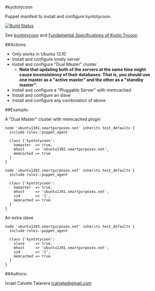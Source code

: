 #kyototycoon

Puppet manifest to install and configure kyototycoon.

[![Build Status](https://secure.travis-ci.org/icalvete/puppet-kyototycoon.png)](http://travis-ci.org/icalvete/puppet-kyototycoon-brbd)

See [kyototycoon](http://fallabs.com/kyototycoon/) and [Fundamental Specifications of Kyoto Tycoon](http://fallabs.com/kyototycoon/spex.html)

##Actions:

* Only works in Ubuntu 13.10
* Install and configure lonely server
* Install and configure "Dual Master" cluster
  + **Note that updating both of the servers at the same time might cause inconsistency of their databases. That is, you should use one master as a "active master" and the other as a "standby master".**
* Install and configure a "Pluggable Server" with memcached
* Install and configure an slave
* Install and configure any combination of above

##Example:

A "Dual Master" cluster with memcached plugin

```
node 'ubuntu1301.smartpurposes.net' inherits test_defaults {
  include roles::puppet_agent

  class {'kyototycoon':
    hamaster  => true,
    mhost     => 'ubuntu1302.smartpurposes.net',
    memcached => true
  }
}

node 'ubuntu1302.smartpurposes.net' inherits test_defaults {
  include roles::puppet_agent

  class {'kyototycoon':
    hamaster  => true,
    mhost     => 'ubuntu1301.smartpurposes.net',
    sid       => '1',
    memcached => true
  }
}
```

An extra slave


```
node 'ubuntu1303.smartpurposes.net' inherits test_defaults {
  include roles::puppet_agent

  class {'kyototycoon':
    slave     => true,
    mhost     => 'ubuntu1301.smartpurposes.net',
    sid       => '2',
    memcached => true
  }
}
```


##Authors:

Israel Calvete Talavera <icalvete@gmail.com>
